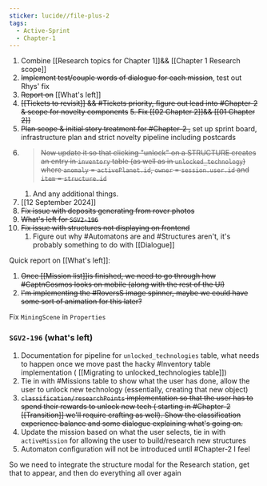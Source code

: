 ```yaml
---
sticker: lucide//file-plus-2
tags:
  - Active-Sprint
  - Chapter-1
---
```

1. Combine [[Research topics for Chapter 1]]&& [[Chapter 1 Research scope]] 
2. ~~Implement test/couple words of dialogue for each mission~~, test out Rhys' fix
3. ~~Report on~~ [[What's left]]
4. ~~[[Tickets to revisit]] && #Tickets priority, figure out lead into #Chapter-2 & scope for novelty components~~
~~5. Fix [[02 Chapter 2]]&& [[01 Chapter 2]]~~
6. ~~Plan scope & initial story treatment for #Chapter-2 ,~~ set up sprint board, infrastructure plan and strict novelty pipeline including postcards
7. > ~~Now update it so that clicking "unlock" on a STRUCTURE creates an entry in `inventory` table (as well as in `unlocked_technology`) where `anomaly` = `activePlanet.id`, `owner` = `session.user.id` and `item` = `structure.id`~~
	1. And any additional things.
8. [[12 September 2024]]
9. ~~Fix issue with deposits generating from rover photos~~
10. ~~What's left for `SGV2-196`~~
11. ~~Fix issue with structures not displaying on frontend~~
	1. Figure out why #Automatons are and #Structures aren't, it's probably something to do with [[Dialogue]]


Quick report on [[What's left]]:
1. ~~Once [[Mission list]]is finished, we need to go through how #CaptnCosmos looks on mobile (along with the rest of the UI)~~
2. ~~I'm implementing the #RoversS image spinner, maybe we could have some sort of animation for this later?~~

Fix `MiningScene` in `Properties`
### `SGV2-196` (what's left)
1. Documentation for pipeline for `unlocked_technologies` table, what needs to happen once we move past the hacky #Inventory table implementation ( [[Migrating to unlocked_technologies table]])
2. Tie in with #Missions table to show what the user has done, allow the user to unlock new technology (essentially, creating that new object)
3. ~~`classification/researchPoints` implementation so that the user has to spend their rewards to unlock new tech ( starting in #Chapter-2  [[Transition]] we'll require crafting as well). Show the classification experience balance and some dialogue explaining what's going on.~~
4. Update the mission based on what the user selects, tie in with `activeMission` for allowing the user to build/research new structures
5. Automaton configuration will not be introduced until #Chapter-2 I feel

So we need to integrate the structure modal for the Research station, get that to appear, and then do everything all over again